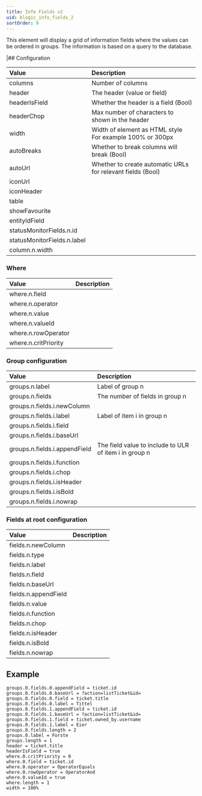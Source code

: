 ```yaml
---
title: Info Fields v2
uid: blogic_info_fields_2
sortOrder: 9
---
```


This element will display a grid of information fields where the values can be ordered in groups. The information is based on a query to the database.

|## Configuration

| Value         | Description                                     |
|:--------------|:------------------------------------------------|
| columns       | Number of columns                               |
| header        | The header (value or field)                     |
| headerIsField | Whether the header is a field (Bool)            |
| headerChop    | Max number of characters to shown in the header |
| width         | Width of element as HTML style<br/>For example 100% or 300px |
| autoBreaks    | Whether to break columns will break (Bool)      |
| autoUrl       | Whether to create automatic URLs for relevant fields (Bool) |
| iconUrl       |                                                 |
| iconHeader    |                                                 |
| table         |                                                 |
| showFavourite |                                                 |
| entityIdField |                                                 |
| statusMonitorFields.n.id |                                      |
| statusMonitorFields.n.label |                                   |
| column.n.width |                                                |

### Where

| Value                | Description |
|:---------------------|:------------|
| where.n.field        |             |
| where.n.operator     |             |
| where.n.value        |             |
| where.n.valueId      |             |
| where.n.rowOperator  |             |
| where.n.critPriority |             |

### Group configuration

| Value                       | Description                     |
|:----------------------------|:--------------------------------|
| groups.n.label              | Label of group n                |
| groups.n.fields             | The number of fields in group n |
| groups.n.fields.i.newColumn |                                 |
| groups.n.fields.i.label     | Label of item i in group n      |
| groups.n.fields.i.field     |                                 |
| groups.n.fields.i.baseUrl   | | The URL of item i in group n  |
| groups.n.fields.i.appendField | The field value to include to ULR of item i in group n |
| groups.n.fields.i.function  |                                 |
| groups.n.fields.i.chop      |                                 |
| groups.n.fields.i.isHeader  |                                 |
| groups.n.fields.i.isBold    |                                 |
| groups.n.fields.i.nowrap    |                                 |

### Fields at root configuration

| Value                | Description |
|:---------------------|:------------|
| fields.n.newColumn   |             |
| fields.n.type        |             |
| fields.n.label       |             |
| fields.n.field       |             |
| fields.n.baseUrl     |             |
| fields.n.appendField |             |
| fields.n.value       |             |
| fields.n.function    |             |
| fields.n.chop        |             |
| fields.n.isHeader    |             |
| fields.n.isBold      |             |
| fields.n.nowrap      |             |

## Example

```crmscript
groups.0.fields.0.appendField = ticket.id
groups.0.fields.0.baseUrl = ?action=listTicket&id=
groups.0.fields.0.field = ticket.title
groups.0.fields.0.label = Tittel
groups.0.fields.1.appendField = ticket.id
groups.0.fields.1.baseUrl = ?action=listTicket&id=
groups.0.fields.1.field = ticket.owned_by.username
groups.0.fields.1.label = Eier
groups.0.fields.length = 2
groups.0.label = Forste
groups.length = 1
header = ticket.title
headerIsField = true
where.0.critPriority = 0
where.0.field = ticket.id
where.0.operator = OperatorEquals
where.0.rowOperator = OperatorAnd
where.0.valueId = true
where.length = 1
width = 100%
```
